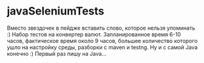 # javaSeleniumTests
Вместо звездочек в пейдже вставить слово, которое нельзя упоминать :)
Набор тестов на конвертер валют.
Запланированное время 6-10 часов, фактическое время около 9 часов, большее количество которого ушло на настройку среды, 
разборки с maven и testng. Ну и с самой Java конечно :) Первый раз пишу на Java...
